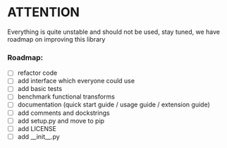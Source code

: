 # ATTENTION

Everything is quite unstable and should not be used, stay tuned, we have roadmap on improving this library

### Roadmap:
 - [ ] refactor code
 - [ ] add interface which everyone could use
 - [ ] add basic tests
 - [ ] benchmark functional transforms
 - [ ] documentation (quick start guide / usage guide / extension guide)
 - [ ] add comments and dockstrings
 - [ ] add setup.py and move to pip
 - [ ] add LICENSE
 - [ ] add \_\_init\_\_.py